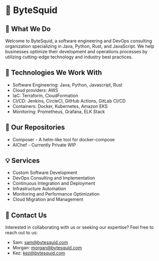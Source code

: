 # :octopus: ByteSquid 

## :dart: What We Do
Welcome to ByteSquid, a software engineering and DevOps consulting organization specializing in Java, Python, Rust, and JavaScript. We help businesses optimize their development and operations processes by utilizing cutting-edge technology and industry best practices.

## :rocket: Technologies We Work With
- Software Engineering: Java, Python, Javascript, Rust
- Cloud providers: AWS
- IaC: Terraform, CloudFormation
- CI/CD: Jenkins, CircleCI, GitHub Actions, GitLab CI/CD
- Containers: Docker, Kubernetes, Amazon EKS
- Monitoring: Prometheus, Grafana, ELK Stack

## :wrench: Our Repositories
- Composer - A helm-like tool for docker-compose
- AIChef - Currently Private WIP


## :bulb: Services

* Custom Software Development
* DevOps Consulting and Implementation
* Continuous Integration and Deployment
* Infrastructure Automation
* Monitoring and Performance Optimization
* Cloud Migration and Management

## :speech_balloon: Contact Us

Interested in collaborating with us or seeking our expertise? Feel free to reach out to us:

- Sam: [sam@bytesquid.com](mailto:sam@bytesquid.com)
- Morgan: [morgan@bytesquid.com](mailto:morgan@bytesquid.com)
- Kez: [kez@bytesquid.com](mailto:kez@bytesquid.com)

